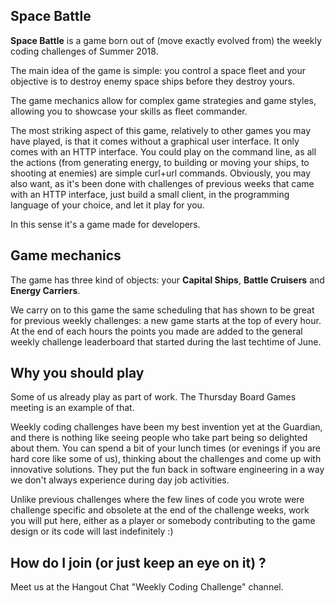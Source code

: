 ## Space Battle

**Space Battle** is a game born out of (move exactly evolved from) the weekly coding challenges of Summer 2018. 

The main idea of the game is simple: you control a space fleet and your objective is to destroy enemy space ships before they destroy yours.

The game mechanics allow for complex game strategies and game styles, allowing you to showcase your skills as fleet commander.

The most striking aspect of this game, relatively to other games you may have played, is that it comes without a graphical user interface. It only comes with an HTTP interface. You could play on the command line, as all the actions (from generating energy, to building or moving your ships, to shooting at enemies) are simple curl+url commands. Obviously, you may also want, as it's been done with challenges of previous weeks that came with an HTTP interface, just build a small client, in the programming language of your choice, and let it play for you.

In this sense it's a game made for developers. 


## Game mechanics

The game has three kind of objects: your **Capital Ships**, **Battle Cruisers** and **Energy Carriers**.

We carry on to this game the same scheduling that has shown to be great for previous weekly challenges: a new game starts at the top of every hour. At the end of each hours the points you made are added to the general weekly challenge leaderboard that started during the last techtime of June.


## Why you should play

Some of us already play as part of work. The Thursday Board Games meeting is an example of that. 

Weekly coding challenges have been my best invention yet at the Guardian, and there is nothing like seeing people who take part being so delighted about them. You can spend a bit of your lunch times (or evenings if you are hard core like some of us), thinking about the challenges and come up with innovative solutions. They put the fun back in software engineering in a way we don't always experience during day job activities. 

Unlike previous challenges where the few lines of code you wrote were challenge specific and obsolete at the end of the challenge weeks, work you will put here, either as a player or somebody contributing to the game design or its code will last indefinitely :) 


## How do I join (or just keep an eye on it) ?

Meet us at the Hangout Chat "Weekly Coding Challenge" channel.